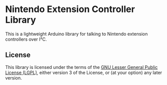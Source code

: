 # Nintendo Extension Controller Library

This is a lightweight Arduino library for talking to Nintendo extension controllers over I²C.

## License
This library is licensed under the terms of the [GNU Lesser General Public License (LGPL)](https://www.gnu.org/licenses/lgpl.html), either version 3 of the License, or (at your option) any later version.
